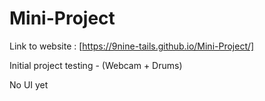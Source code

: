 # Mini-Project

Link to website : [https://9nine-tails.github.io/Mini-Project/]

Initial project testing - (Webcam + Drums)

No UI yet

